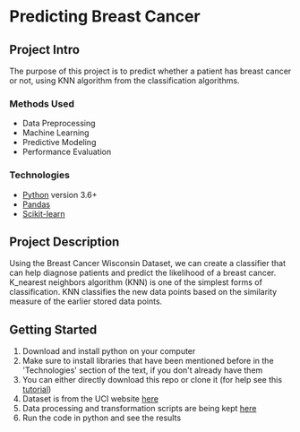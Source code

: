 # Predicting Breast Cancer


## Project Intro
The purpose of this project is to predict whether a patient has breast cancer or not, using KNN algorithm from the classification algorithms.

### Methods Used
* Data Preprocessing
* Machine Learning
* Predictive Modeling
* Performance Evaluation

### Technologies
* [Python](https://www.python.org/) version 3.6+
* [Pandas](https://pandas.pydata.org/)
* [Scikit-learn](https://scikit-learn.org/stable/)

## Project Description
Using the Breast Cancer Wisconsin Dataset, we can create a classifier that can help diagnose patients and predict the likelihood of a breast cancer.
K_nearest neighbors algorithm (KNN) is one of the simplest forms of classification. KNN classifies the new data points based on the similarity measure of the earlier stored data points.


## Getting Started

1. Download and install python on your computer
2. Make sure to install libraries that have been mentioned before in the 'Technologies' section of the text, if you don't already have them
3. You can either directly download this repo or clone it (for help see this [tutorial](https://help.github.com/articles/cloning-a-repository/)) 
4. Dataset is from the UCI website [here](https://archive.ics.uci.edu/ml/machine-learning-databases/breast-cancer-wisconsin/)
5. Data processing and transformation scripts are being kept [here](https://github.com/Unisepp/Data_Mining_Exercises/blob/main/KNN_BreastCancer/BreastCancer_KNN.py)
6. Run the code in python and see the results





